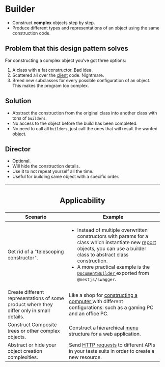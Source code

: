 # Builder

- Construct **complex** objects step by step.
- Produce different types and representations of an object using the same construction code.

## Problem that this design pattern solves

For constructing a complex object you've got three options:

1. A class with a fat constructor. Bad idea.
2. Scattered all over the [client](../README.md#glossaryClient) code. Nightmare.
3. Breed new subclasses for every possible configuration of an object. This makes the program too complex.

## Solution

- Abstract the construction from the original class into another class with tons of `builders`.
- No access to the object before the build has been completed.
- No need to call all `builders`, just call the ones that will result the wanted object.

## Director

- Optional.
- Will hide the construction details.
- Use it to not repeat yourself all the time.
- Useful for building same object with a specific order.

<table>
  <thead>
    <tr>
      <th colspan="3">
        <h2>Applicability</h2>
      </th>
    </tr>
    <tr>
      <th>Scenario</th>
      <th>Example</th>
    </tr>
  </thead>
  <tbody>
    <tr>
      <td>Get rid of a "telescoping constructor".</td>
      <td>
        <ul>
          <li>
            Instead of multiple overwritten constructors with params
            for a class which instantiate new
            <a href="./report-example.ts">report</a>
            objects, you can use a builder class to abstract class
            construction.
          </li>
          <li>
            A more practical example is the
            <a
              href="https://github.com/kasir-barati/you-say/blob/main/libs/backend/common/src/lib/helpers/create-swagger-configuration.helper.ts#L18-L21"
            >
              <code>DocumentBuilder</code>
            </a>
            exported from <code>@nestjs/swagger</code>.
          </li>
        </ul>
      </td>
    </tr>
    <tr>
      <td>
        Create different representations of some product where they
        differ only in small details.
      </td>
      <td>
        Like a shop for
        <a href="./computer-shop-example.ts">
          constructing a computer
        </a>
        with different configurations: such as a gaming PC and an
        office PC.
      </td>
    </tr>
    <tr>
      <td>Construct Composite trees or other complex objects.</td>
      <td>
        Construct a hierarchical
        <a href="./menu-example.ts">menu</a>
        structure for a web application.
      </td>
    </tr>
    <tr>
      <td>Abstract or hide your object creation complexities.</td>
      <td>
        Send
        <a href="./resorce-creation-example.ts">HTTP requests</a>
        to different APIs in your tests suits in order to create a new
        resource.
      </td>
    </tr>
  </tbody>
</table>

